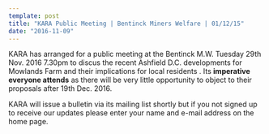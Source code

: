 ```yaml
---
template: post
title: "KARA Public Meeting | Bentinck Miners Welfare | 01/12/15"
date: "2016-11-09"
---
```


KARA has arranged for a public meeting at the Bentinck M.W. Tuesday 29th Nov. 2016 7.30pm to discus the recent Ashfield D.C. developments for Mowlands Farm and their implications for local residents . Its **imperative everyone attends** as there will be very little opportunity to object to their proposals after 19th Dec. 2016.

KARA will issue a bulletin via its mailing list shortly but if you not signed up to receive our updates please enter your name and e-mail address on the home page.
